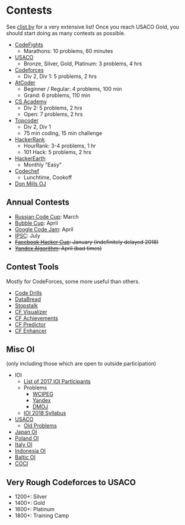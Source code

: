 # Contests
See [clist.by](http://clist.by/) for a very extensive list! Once you reach USACO Gold, you should start doing as many contests as possible.

  * [CodeFights](https://codefights.com/)
    * Marathons: 10 problems, 60 minutes
  * [USACO](http://www.usaco.org/)
    * Bronze, Silver, Gold, Platinum: 3 problems, 4 hrs
  * [Codeforces](http://codeforces.com/)
    * Div 2, Div 1: 5 problems, 2 hrs
  * [AtCoder](https://atcoder.jp/)
    * Beginner / Regular: 4 problems, 100 min 
    * Grand: 6 problems, 110 min
  * [CS Academy](https://csacademy.com/)
    * Div 2: 5 problems, 2 hrs
    * Open: 7 problems, 2 hrs
  * [Topcoder](https://www.topcoder.com/my-dashboard/)
    * Div 2, Div 1
    * 75 min coding, 15 min challenge
  * [HackerRank](https://www.hackerrank.com/dashboard)
    * HourRank: 3-4 problems, 1 hr
    * 101 Hack: 5 problems, 2 hrs
  * [HackerEarth](http://hackerearth.com/)
    * Monthly "Easy"
  * [Codechef](http://codechef.com/)
    * Lunchtime, Cookoff
  * [Don Mills OJ](http://dmoj.ca/)

## Annual Contests 
  * [Russian Code Cup](http://www.russiancodecup.ru/en/): March
  * [Bubble Cup](http://bubblecup.org/): April
  * [Google Code Jam](https://code.google.com/codejam/): April
  * [IPSC](https://ipsc.ksp.sk/rules): July 
  * ~~[Facebook Hacker Cup](https://www.facebook.com/hackercup/): January (indefinitely delayed 2018)~~
  * ~~[Yandex Algorithm](https://contest.yandex.ru/contest-list/): April (bad times)~~
  
## Contest Tools

Mostly for CodeForces, some more useful than others.

  * [Code Drills](http://code-drills.com/)
  * [DataBread](http://databread.in/board.php)
  * [Stopstalk](https://www.stopstalk.com)
  * [CF Visualizer](http://cfviz.netlify.com/compare.html)
  * [CF Achievements](http://cfa.yuldashev.net/)
  * [CF Predictor](https://chrome.google.com/webstore/detail/cf-predictor/ocfloejijfhhkkdmheodbaanephbnfhn)
  * [CF Enhancer](https://chrome.google.com/webstore/detail/codeforces-enhancer/ocmandagmgmkcplckgnfgaokpgkfenmp)
  
## Misc OI

(only including those which are open to outside participation)

  * IOI
    * [List of 2017 IOI Participants](http://weaselcrow.com/pro/cf/ioi2017/)
    * Problems
      * [WCIPEG](http://wcipeg.com)
      * [Yandex](https://contest.yandex.ru/ioi/Info/)
      * [DMOJ](https://dmoj.ca/problems/?search=ioi)
    * [IOI 2018 Syllabus](https://people.ksp.sk/~misof/ioi-syllabus/ioi-syllabus.pdf)
  * [USACO](http://www.usaco.org/)
    * [Old Problems](http://tjsct.wikidot.com/usaco/)
  * [Japan OI](http://cms.ioi-jp.org/)
  * [Poland OI](https://szkopul.edu.pl/portal/)
  * [Italy OI](https://training.olinfo.it/#/overview)
  * [Indonesia OI](https://competition.ia-toki.org/contests)
  * [Baltic OI](http://www.boi2017.org/)
  * [COCI](http://hsin.hr/coci/)

## Very Rough Codeforces to USACO
  * 1200+: Silver
  * 1400+: Gold
  * 1600+: Platinum
  * 1800+: Training Camp
